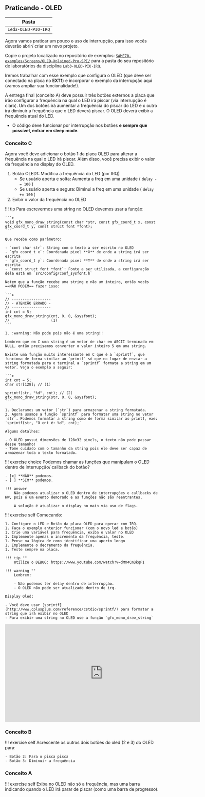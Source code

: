 ## Praticando - OLED

| Pasta               |
|---------------------|
| `Led3-OLED-PIO-IRQ` |

Agora vamos praticar um pouco o uso de interrupção, para isso vocês deverão abrir/ criar um novo projeto.

Copie o projeto localizado no repositório de exemplos: [`SAME70-examples/Screens/OLED-Xplained-Pro-SPI/`](https://github.com/Insper/SAME70-examples/tree/master/Screens/OLED-Xplained-Pro) para a pasta do seu repositório de laboratórios da disciplina `Lab3-OLED-PIO-IRQ`.

Iremos trabalhar com esse exemplo que configura o OLED (que deve ser conectado na placa no **EXT1**) e incorporar o exemplo da interrupção aqui (vamos ampliar sua funcionalidade!).

A entrega final (conceito A) deve possuir três botões externos a placa que irão configurar a frequência na qual o LED irá piscar (via interrupção é claro). Um dos botões irá aumentar a frequência do piscar do LED e o outro irá diminuir a frequência que o LED deverá piscar. O OLED deverá exibir a frequência atual do LED. 

- O código deve funcionar por interrupção nos botões **e sempre que possível, entrar em sleep mode**.

### Conceito C

Agora você deve adicionar o botão 1 da placa OLED para alterar a frequência na qual o LED irá piscar. Além disso, você precisa exibir o valor da frequência no display do OLED.

1. Botão OLED1: Modifica a frequência do LED (por IRQ)
    - Se usuário aperta e solta: Aumenta a freq em uma unidade ( `delay -= 100` )
    - Se usuário aperta e segura: Diminui a freq em uma unidade ( `delay += 100` )
3. Exibir o valor da frequência no OLED

!!! tip
    Para escrevermos uma string no OLED devemos usar a função:
    
    ```c
    void gfx_mono_draw_string(const char *str, const gfx_coord_t x, const gfx_coord_t y, const struct font *font);
    ```
    
    Que recebe como parâmetro:
    
    - `cont char str`: String com o texto a ser escrito no OLED
    - `gfx_coord_t x`: Coordenada pixel **X** de onde a string irá ser escrita
    - `gfx_coord_t y`: Coordenada pixel **Y** de onde a string irá ser escrita
    - `const struct font *font`: Fonte a ser utilizada, a configuração dela está em `src/config/conf_sysfont.h`
    
    Notem que a função recebe uma string e não um inteiro, então vocês ==NÃO PODEM== fazer isso:
    
    ```c
    // ------------------
    // - ATENCÃO ERRADO -
    // ------------------
    int cnt = 5;
    gfx_mono_draw_string(cnt, 0, 0, &sysfont);
    //                   (1)
    ```
    
    1. :warning: Não pode pois não é uma string!!
    
    Lembrem que em C uma string é um vetor de char em ASCII terminado em NULL, então precisamos converter o valor inteiro 5 em uma string.
    
    Existe uma função muito interessante em C que é a `sprintf`, que funciona de forma similar ao `printf` só que no lugar de enviar a string formatada para o terminal a `sprintf` formata a string em um vetor. Veja o exemplo a seguir:
    
    ```c
    int cnt = 5;
    char str[128]; // (1)
    
    sprintf(str, "%d", cnt); // (2)
    gfx_mono_draw_string(str, 0, 0, &sysfont);
    ```
    
    1. Declaramos um vetor (`str`) para armazenar a string formatada. 
    2. Agora usamos a função `sprintf` para formatar uma string no vetor `str`. Podemos formatar a string como de forma similar ao printf, exe: `sprintf(str, "O cnt é: %d", cnt);`
    
    Alguns detalhes:
 
    - O OLED possui dimensões de 128x32 pixels, o texto não pode passar desse tamanho!
    - Tome cuidado com o tamanho da string pois ele deve ser capaz de armazenar toda o texto formatado.
    
    
!!! exercise choice 
    Podemos chamar as funções que manipulam o OLED dentro de interrupção/ callback do botão?
    
    - [x] **NÃO** podemos.
    - [ ] **SIM** podemos.
    
    !!! answer
        Não podemos atualizar o OLED dentro de interrupções e callbacks de HW, pois é um evento demorado e as funções não são reentrantes.
        
        A solução é atualizar o display no main via uso de flags.

!!! exercise self
    Comecando:
    
    1. Configure o LED e Botão da placa OLED para operar com IRQ.
    1. Faca o exemplo anterior funcionar (com o novo led e botão)
    1. Crie uma variável para frequência, exiba o valor no OLED
    1. Implemente apenas o incremento da frequência, teste.
    1. Pense na lógica de como identificar uma aperto longo
    1. Implemente o decremento da frequência.
    1. Teste sempre na placa.
    
    !!! tip ""
        Utilize o DEBUG: https://www.youtube.com/watch?v=dMm4CmQkqPI
    
    !!! warning ""
        Lembrem:
        
        - Não podemos ter delay dentro de interrupção.
        - O OLED não pode ser atualizado dentro de irq.

    Display Oled: 
    
    - Você deve usar [sprintf](http://www.cplusplus.com/reference/cstdio/sprintf/) para formatar a string que irá exibir no OLED
    - Para exibir uma string no OLED use a função `gfx_mono_draw_string`

<iframe src="https://docs.google.com/forms/d/e/1FAIpQLSdkaentSBXvZlMgnyHKyI77-YC67N8jyH7Z1ZJ2-K7UUKSD2w/viewform?embedded=true" width="640" height="320" frameborder="0" marginheight="0" marginwidth="0">Carregando…</iframe>

### Conceito B

!!! exercise self
    Acrescente os outros dois botões do oled (2 e 3) do OLED para:

    - Botão 2: Para o pisca pisca
    - Botão 3: Diminuir a frequência

### Conceito A

!!! exercise self
    Exiba no OLED não só a frequência, mas uma barra indicando quando o LED irá parar de piscar (como uma barra de progresso).
